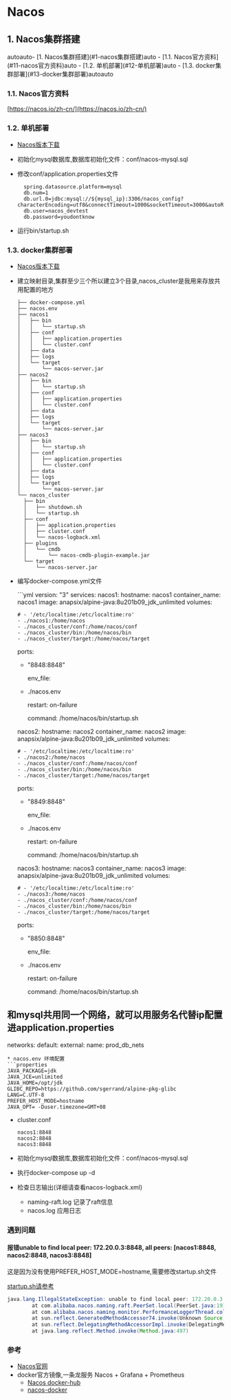 # Nacos

## 1. Nacos集群搭建

autoauto- \[1. Nacos集群搭建\]\(\#1-nacos集群搭建\)auto - \[1.1. Nacos官方资料\]\(\#11-nacos官方资料\)auto - \[1.2. 单机部署\]\(\#12-单机部署\)auto - \[1.3. docker集群部署\]\(\#13-docker集群部署\)autoauto

### 1.1. Nacos官方资料

[https://nacos.io/zh-cn/](https://nacos.io/zh-cn/)

### 1.2. 单机部署

* [Nacos版本下载](https://github.com/alibaba/nacos/releases/)
* 初始化mysql数据库,数据库初始化文件：conf/nacos-mysql.sql
* 修改conf/application.properties文件

  ```text
    spring.datasource.platform=mysql
    db.num=1
    db.url.0=jdbc:mysql://${mysql_ip}:3306/nacos_config?characterEncoding=utf8&connectTimeout=1000&socketTimeout=3000&autoReconnect=true
    db.user=nacos_devtest
    db.password=youdontknow
  ```

* 运行bin/startup.sh

### 1.3. docker集群部署

* [Nacos版本下载](https://github.com/alibaba/nacos/releases/)
* 建立映射目录,集群至少三个所以建立3个目录,nacos\_cluster是我用来存放共用配置的地方

  ```text
  ├── docker-compose.yml
  ├── nacos.env
  ├── nacos1
  │   ├── bin
  │   │   └── startup.sh
  │   ├── conf
  │   │   ├── application.properties
  │   │   └── cluster.conf
  │   ├── data
  │   ├── logs
  │   └── target
  │       └── nacos-server.jar
  ├── nacos2
  │   ├── bin
  │   │   └── startup.sh
  │   ├── conf
  │   │   ├── application.properties
  │   │   └── cluster.conf
  │   ├── data
  │   ├── logs
  │   └── target
  │       └── nacos-server.jar
  ├── nacos3
  │   ├── bin
  │   │   └── startup.sh
  │   ├── conf
  │   │   ├── application.properties
  │   │   └── cluster.conf
  │   ├── data
  │   ├── logs
  │   └── target
  │       └── nacos-server.jar
  └── nacos_cluster
    ├── bin
    │   ├── shutdown.sh
    │   └── startup.sh
    ├── conf
    │   ├── application.properties
    │   ├── cluster.conf
    │   └── nacos-logback.xml
    ├── plugins
    │   └── cmdb
    │       └── nacos-cmdb-plugin-example.jar
    └── target
        └── nacos-server.jar
  ```

* 编写docker-compose.yml文件

  \`\`\`yml version: "3" services: nacos1: hostname: nacos1 container\_name: nacos1 image: anapsix/alpine-java:8u201b09\_jdk\_unlimited volumes:

  ```text
  # - '/etc/localtime:/etc/localtime:ro'
  - ./nacos1:/home/nacos
  - ./nacos_cluster/conf:/home/nacos/conf
  - ./nacos_cluster/bin:/home/nacos/bin
  - ./nacos_cluster/target:/home/nacos/target
  ```

  ports:

  * "8848:8848"

    env\_file:

  * ./nacos.env

    restart: on-failure

    command: /home/nacos/bin/startup.sh

  nacos2: hostname: nacos2 container\_name: nacos2 image: anapsix/alpine-java:8u201b09\_jdk\_unlimited volumes:

  ```text
  # - '/etc/localtime:/etc/localtime:ro'
  - ./nacos2:/home/nacos
  - ./nacos_cluster/conf:/home/nacos/conf
  - ./nacos_cluster/bin:/home/nacos/bin
  - ./nacos_cluster/target:/home/nacos/target
  ```

  ports:

  * "8849:8848"

    env\_file:

  * ./nacos.env

    restart: on-failure

    command: /home/nacos/bin/startup.sh

  nacos3: hostname: nacos3 container\_name: nacos3 image: anapsix/alpine-java:8u201b09\_jdk\_unlimited volumes:

  ```text
  # - '/etc/localtime:/etc/localtime:ro'
  - ./nacos3:/home/nacos
  - ./nacos_cluster/conf:/home/nacos/conf
  - ./nacos_cluster/bin:/home/nacos/bin
  - ./nacos_cluster/target:/home/nacos/target
  ```

  ports:

  * "8850:8848"

    env\_file:

  * ./nacos.env

    restart: on-failure

    command: /home/nacos/bin/startup.sh

## 和mysql共用同一个网络，就可以用服务名代替ip配置进application.properties

networks: default: external: name: prod\_db\_nets

```text
* nacos.env 环境配置
```properties
JAVA_PACKAGE=jdk
JAVA_JCE=unlimited
JAVA_HOME=/opt/jdk
GLIBC_REPO=https://github.com/sgerrand/alpine-pkg-glibc
LANG=C.UTF-8
PREFER_HOST_MODE=hostname
JAVA_OPT= -Duser.timezone=GMT+08
```

* cluster.conf

  ```text
  nacos1:8848
  nacos2:8848
  nacos3:8848
  ```

* 初始化mysql数据库,数据库初始化文件：conf/nacos-mysql.sql
* 执行docker-compose up -d
* 检查日志输出\(详细请查看nacos-logback.xml\)
  * naming-raft.log 记录了raft信息
  * nacos.log 应用日志

### 遇到问题

#### 报错unable to find local peer: 172.20.0.3:8848, all peers: \[nacos1:8848, nacos2:8848, nacos3:8848\]

这是因为没有使用PREFER\_HOST\_MODE=hostname,需要修改startup.sh文件

[startup.sh请参考](https://github.com/meteorice/gitbook-nacos/tree/afa7d74a8d5d403a2b6b650fc5dd89137e46e5fe/fixed/startup.sh)

```java
java.lang.IllegalStateException: unable to find local peer: 172.20.0.3:8848, all peers: [nacos1:8848, nacos2:8848, nacos3:8848]
        at com.alibaba.nacos.naming.raft.PeerSet.local(PeerSet.java:191)
        at com.alibaba.nacos.naming.monitor.PerformanceLoggerThread.collectmetrics(PerformanceLoggerThread.java:114)
        at sun.reflect.GeneratedMethodAccessor74.invoke(Unknown Source)
        at sun.reflect.DelegatingMethodAccessorImpl.invoke(DelegatingMethodAccessorImpl.java:43)
        at java.lang.reflect.Method.invoke(Method.java:497)
```

### 参考

* [Nacos官网](https://nacos.io/zh-cn/index.html)
* docker官方镜像,一条龙服务 Nacos + Grafana + Prometheus
  * [Nacos docker-hub](https://hub.docker.com/r/nacos/nacos-server)
  * [nacos-docker](https://www.github.com/nacos-group/nacos-docker) 

